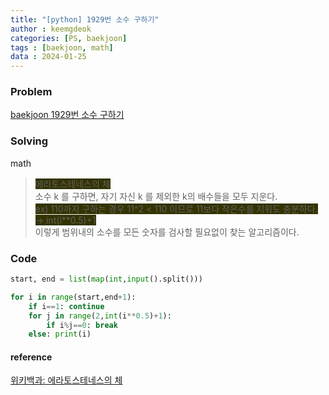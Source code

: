 ```yaml
---
title: "[python] 1929번 소수 구하기"
author : keemgdeok
categories: [PS, baekjoon]
tags : [baekjoon, math]
data : 2024-01-25
---
```



### Problem
[baekjoon 1929번 소수 구하기](https://www.acmicpc.net/problem/1929)


### Solving 
math
> <span style="background-color:#333300">에라토스테네스의 체</span>  
> 소수 k 를 구하면, 자기 자신 k 를 제외한 k의 배수들을 모두 지운다.   
> <span style="background-color:#333300"> ex\) 110까지 구하는 경우 11^2 < 110 이므로 11보다 작은수를 지워도 충분하다. → int(i**0.5)+1 </span>  
> 이렇게 범위내의 소수를 모든 숫자를 검사할 필요없이 찾는 알고리즘이다.



### Code
```py
start, end = list(map(int,input().split()))

for i in range(start,end+1):
    if i==1: continue
    for j in range(2,int(i**0.5)+1):
        if i%j==0: break   
    else: print(i)

```


#### reference
[위키백과: 에라토스테네스의 체](https://ko.wikipedia.org/wiki/%EC%97%90%EB%9D%BC%ED%86%A0%EC%8A%A4%ED%85%8C%EB%84%A4%EC%8A%A4%EC%9D%98_%EC%B2%B4)